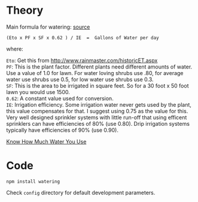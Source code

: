 Theory
===
Main formula for watering: [source](http://www.irrigationtutorials.com/how-to-estimate-water-useage-required-for-an-irrigation-system/)


```
(Eto x PF x SF x 0.62 ) / IE  =  Gallons of Water per day
```
where:

```Eto```: Get this from http://www.rainmaster.com/historicET.aspx  
```PF```: This is the plant factor. Different plants need different amounts of water.  Use a value of 1.0 for lawn.  For water loving shrubs use .80, for average water use shrubs use 0.5, for low water use shrubs use 0.3.  
```SF```: This is the area to be irrigated in square feet.  So for a 30 foot x 50 foot lawn you would use 1500.  
```0.62```: A constant value used for conversion.  
```IE```: Irrigation efficiency.  Some irrigation water never gets used by the plant, this value compensates for that.  I suggest using 0.75 as the value for this.  Very well designed sprinkler systems with little run-off that using efficent sprinklers can have efficiencies of 80% (use 0.80).  Drip irrigation systems typically have efficiencies of 90% (use 0.90).

[Know How Much Water You Use](http://www.markham.ca/wps/portal/Markham/Residents/Water/WaterConserv/Conservation/!ut/p/a1/hY9RT4MwAIR_i3-gvdpS6mPtDGuBMDRsrC-GLYgkAwxOif9etuzJZPPeLvkud0c9Lanvq--2qY7t0FeHk_fy1VkYpmO4bKEktIKT8QpMPGEGtjNgIr0UYQKgiBawYf5YZGnMYeWffJoq2LW7t8lDgoyJSx5XpPFf_4b6MyKyyJhkrfI8j-Zeu9SBTTlMwC7ArYln4MYGR32768i07whIwCDApFRchQF4SDeG-q-fFxc1pze633HVUD_Wb_VYj-R9-DzScpom0gxDc6jJvqIfXVGiXXXPW333C3EXiHk!/dl5/d5/L2dBISEvZ0FBIS9nQSEh/)


Code
===

```
npm install watering
```

Check `config` directory for default development parameters.
